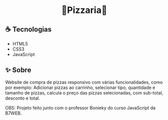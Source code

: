 <h1 align="center">🍕Pizzaria🍕</h1>

## ☕ Tecnologias
  - HTML5
  - CSS3
  - JavaScript
## ✨ Sobre
Website de compra de pizzas responsivo com várias funcionalidades, como por exemplo: Adicionar pizzas ao carrinho, selecionar tipo, quantidade e tamanho de pizzas, calcula o preço das pizzas selecionadas, com sub-total, desconto e total.

OBS: Projeto feito junto com o professor Bonieky do curso JavaScript da B7WEB.